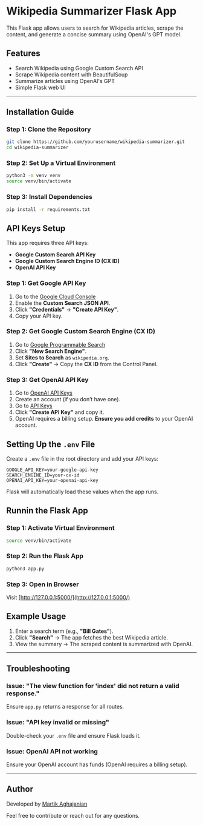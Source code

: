 # Wikipedia Summarizer Flask App

This Flask app allows users to search for Wikipedia articles, scrape the content, and generate a concise summary using OpenAI's GPT model.

## Features

- Search Wikipedia using Google Custom Search API  
- Scrape Wikipedia content with BeautifulSoup  
- Summarize articles using OpenAI's GPT  
- Simple Flask web UI  

---

## Installation Guide

### Step 1: Clone the Repository
```bash
git clone https://github.com/yourusername/wikipedia-summarizer.git
cd wikipedia-summarizer
```

### Step 2: Set Up a Virtual Environment

```bash
python3 -m venv venv
source venv/bin/activate
```

### Step 3: Install Dependencies
```bash
pip install -r requirements.txt
```

## API Keys Setup

This app requires three API keys:

- **Google Custom Search API Key**
- **Google Custom Search Engine ID (CX ID)**
- **OpenAI API Key**

### Step 1: Get Google API Key

1. Go to the [Google Cloud Console](https://console.cloud.google.com/)
2. Enable the **Custom Search JSON API**.
3. Click **"Credentials"** → **"Create API Key"**.
4. Copy your API key.

### Step 2: Get Google Custom Search Engine (CX ID)

1. Go to [Google Programmable Search](https://programmablesearchengine.google.com/)
2. Click **"New Search Engine"**.
3. Set **Sites to Search** as `wikipedia.org`.
4. Click **"Create"** → Copy the **CX ID** from the Control Panel.

### Step 3: Get OpenAI API Key

1. Go to [OpenAI API Keys](https://platform.openai.com/signup/)
2. Create an account (if you don’t have one).
3. Go to [API Keys](https://platform.openai.com/api-keys)
4. Click **"Create API Key"** and copy it.
5. OpenAI requires a billing setup. **Ensure you add credits** to your OpenAI account.


## Setting Up the `.env` File

Create a `.env` file in the root directory and add your API keys:

```
GOOGLE_API_KEY=your-google-api-key
SEARCH_ENGINE_ID=your-cx-id 
OPENAI_API_KEY=your-openai-api-key
```

Flask will automatically load these values when the app runs.



## Runnin the Flask App
### Step 1: Activate Virtual Environment
```bash
source venv/bin/activate
```
### Step 2: Run the Flask App
```bash
python3 app.py
```
### Step 3: Open in Browser
Visit [http://127.0.0.1:5000/](http://127.0.0.1:5000/)

## Example Usage

1. Enter a search term (e.g., **"Bill Gates"**).
2. Click **"Search"** → The app fetches the best Wikipedia article.
3. View the summary → The scraped content is summarized with OpenAI.

---

## Troubleshooting

### Issue: "The view function for 'index' did not return a valid response."
Ensure `app.py` returns a response for all routes.

### Issue: "API key invalid or missing"
Double-check your `.env` file and ensure Flask loads it.

### Issue: OpenAI API not working
Ensure your OpenAI account has funds (OpenAI requires a billing setup).

---

## Author

Developed by [Martik Aghajanian](www.linkedin.com/in/martik-aghajanian)

Feel free to contribute or reach out for any questions.

